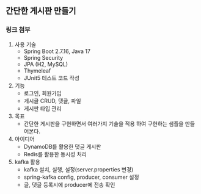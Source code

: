 ## 간단한 게시판 만들기

### 링크 첨부

1. 사용 기술
    * Spring Boot 2.7.16, Java 17
    * Spring Security
    * JPA (H2, MySQL)
    * Thymeleaf
    * JUnit5 테스트 코드 작성
2. 기능
   * 로그인, 회원가입
   * 게시글 CRUD, 댓글, 파일
   * 게시판 타입 관리
3. 목표
   * 간단한 게시판을 구현하면서 여러가지 기술을 적용 하여 구현하는 샘플을 만들어본다. 
4. 아이디어
   * DynamoDB를 활용한 댓글 게시판
   * Redis를 활용한 동시성 처리
5. kafka 활용
   * kafka 설치, 실행, 설정(server.properties 변경)
   * spring-kafka config, producer, consumer 설정
   * 글, 댓글 등록시에 producer에 전송 확인